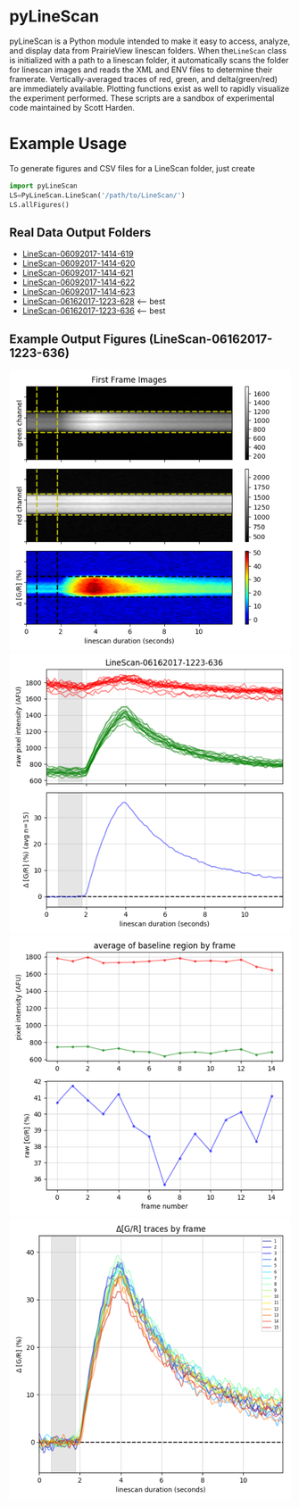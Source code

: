 # pyLineScan
pyLineScan is a Python module intended to make it easy to access, analyze, and display data from PrairieView linescan folders. When the`LineScan` class is initialized with a path to a linescan folder, it automatically scans the folder for linescan images and reads the XML and ENV files to determine their framerate. Vertically-averaged traces of red, green, and delta(green/red) are immediately available. Plotting functions exist as well to rapidly visualize the experiment performed. These scripts are a sandbox of experimental code maintained by Scott Harden.

# Example Usage
To generate figures and CSV files for a LineScan folder, just create 

```Python
import pyLineScan
LS=PyLineScan.LineScan('/path/to/LineScan/')
LS.allFigures()
```

## Real Data Output Folders 
* [LineScan-06092017-1414-619](../data/linescan/realistic/LineScan-06092017-1414-619/analysis)
* [LineScan-06092017-1414-620](../data/linescan/realistic/LineScan-06092017-1414-620/analysis)
* [LineScan-06092017-1414-621](../data/linescan/realistic/LineScan-06092017-1414-621/analysis)
* [LineScan-06092017-1414-622](../data/linescan/realistic/LineScan-06092017-1414-622/analysis)
* [LineScan-06092017-1414-623](../data/linescan/realistic/LineScan-06092017-1414-623/analysis)
* [LineScan-06162017-1223-628](../data/linescan/realistic/LineScan-06162017-1223-628/analysis) <-- best
* [LineScan-06162017-1223-636](../data/linescan/realistic/LineScan-06162017-1223-628/analysis) <-- best

## Example Output Figures (LineScan-06162017-1223-636)
![](/data/linescan/realistic/LineScan-06162017-1223-636/analysis/fig_01_img.png)
![](/data/linescan/realistic/LineScan-06162017-1223-636/analysis/fig_02_avg.png)
![](/data/linescan/realistic/LineScan-06162017-1223-636/analysis/fig_03_drift1.png)
![](/data/linescan/realistic/LineScan-06162017-1223-636/analysis/fig_04_drift2.png)
